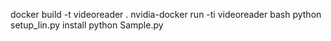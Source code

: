 docker build -t videoreader .
nvidia-docker run -ti videoreader bash
python setup_lin.py install
python Sample.py